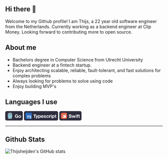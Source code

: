 ## Hi there 👋
Welcome to my Github profile! I am Thijs, a 22 year old software engineer from the Netherlands. Currently working as a backend engineer at Clip Money. Looking forward to contributing more to open source.

## About me
- Bachelors degree in Computer Science from Utrecht University
- Backend engineer at a fintech startup.
- Enjoy architecting scalable, reliable, fault-tolerant, and fast solutions for complex problems
- Always looking for problems to solve using code
- Enjoy building MVP's

## Languages I use
<p float="left">
  <img src="img/Go.png" height="30">
  <img src="img/TypeScript.png" height="30">
  <img src="img/Swift.png" height="30">
</p>

***
## Github Stats
![Thijsheijden's GitHub stats](https://github-readme-stats.vercel.app/api?username=thijsheijden&show_icons=true)
